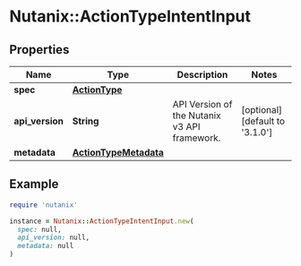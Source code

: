 # Nutanix::ActionTypeIntentInput

## Properties

| Name | Type | Description | Notes |
| ---- | ---- | ----------- | ----- |
| **spec** | [**ActionType**](ActionType.md) |  |  |
| **api_version** | **String** | API Version of the Nutanix v3 API framework. | [optional][default to &#39;3.1.0&#39;] |
| **metadata** | [**ActionTypeMetadata**](ActionTypeMetadata.md) |  |  |

## Example

```ruby
require 'nutanix'

instance = Nutanix::ActionTypeIntentInput.new(
  spec: null,
  api_version: null,
  metadata: null
)
```

